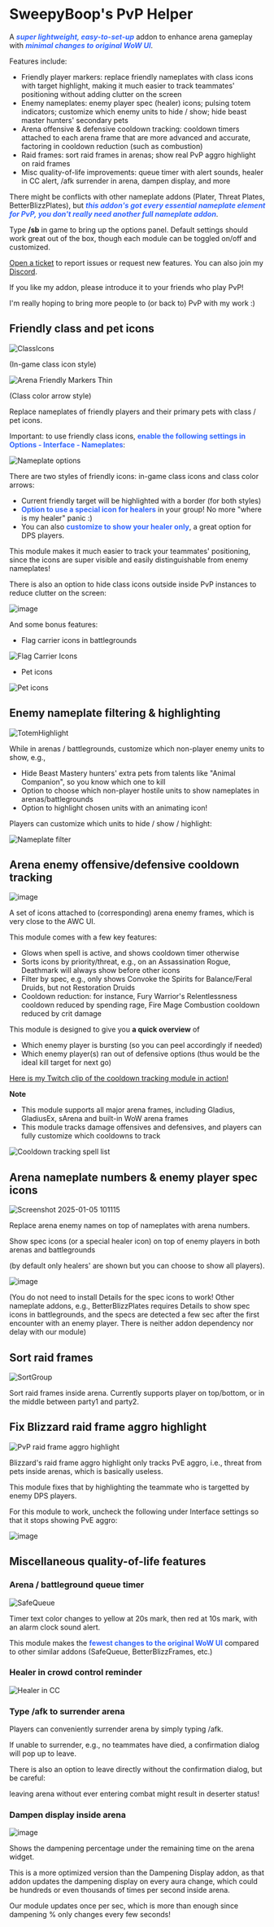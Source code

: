 # SweepyBoop's PvP Helper
A <span style="color:#36f; font-style:italic"><strong>super lightweight, easy-to-set-up</strong></span> addon to enhance arena gameplay with <span style="color:#36f; font-style:italic"><strong>minimal changes to original WoW UI</strong></span>.

Features include:
- Friendly player markers: replace friendly nameplates with class icons with target highlight, making it much easier to track teammates' positioning without adding clutter on the screen
- Enemy nameplates: enemy player spec (healer) icons; pulsing totem indicators; customize which enemy units to hide / show; hide beast master hunters' secondary pets
- Arena offensive & defensive cooldown tracking: cooldown timers attached to each arena frame that are more advanced and accurate, factoring in cooldown reduction (such as combustion)
- Raid frames: sort raid frames in arenas; show real PvP aggro highlight on raid frames
- Misc quality-of-life improvements: queue timer with alert sounds, healer in CC alert, /afk surrender in arena, dampen display, and more

There might be conflicts with other nameplate addons (Plater, Threat Plates, BetterBlizzPlates), but <span style="color:#36f; font-style:italic"><strong>this addon's got every essential nameplate element for PvP, you don't really need another full nameplate addon</strong></span>.

Type **/sb** in game to bring up the options panel. Default settings should work great out of the box, though each module can be toggled on/off and customized.

[Open a ticket](https://github.com/SweepyBoop/Sweepy-Boop/issues/new) to report issues or request new features. You can also join my [Discord](https://discord.gg/SMRxeZzVwc).

If you like my addon, please introduce it to your friends who play PvP!

I'm really hoping to bring more people to (or back to) PvP with my work :)

## Friendly class and pet icons
![ClassIcons](https://github.com/user-attachments/assets/2fcdfdd5-f853-4288-b33b-62beba4ca0d4)

(In-game class icon style)

![Arena Friendly Markers Thin](https://github.com/user-attachments/assets/fd2170d8-7377-4f52-9c74-77efbf7df1a2)

(Class color arrow style)

Replace nameplates of friendly players and their primary pets with class / pet icons.

Important: to use friendly class icons, <span style="color:#36f"><strong>enable the following settings in Options - Interface - Nameplates</strong></span>:

![Nameplate options](https://github.com/user-attachments/assets/2f5f7a9b-43d3-432a-8f11-5f2acbf8cc7b)


There are two styles of friendly icons: in-game class icons and class color arrows:

- Current friendly target will be highlighted with a border (for both styles)
- <span style="color:#36f"><strong>Option to use a special icon for healers</strong></span> in your group! No more "where is my healer" panic :)
- You can also <span style="color:#36f"><strong>customize to show your healer only</strong></span>, a great option for DPS players.

This module makes it much easier to track your teammates' positioning, since the icons are super visible and easily distinguishable from enemy nameplates!

There is also an option to hide class icons outside inside PvP instances to reduce clutter on the screen:

![image](https://github.com/user-attachments/assets/32819e4f-d69b-4e68-910f-c5ea04d2d6a2)


And some bonus features:
- Flag carrier icons in battlegrounds

![Flag Carrier Icons](https://github.com/user-attachments/assets/ba8d4723-57b0-42e6-adfa-2af4bf18e3da)

- Pet icons

![Pet icons](https://github.com/user-attachments/assets/6e937613-bf68-4024-937a-28661b0ebd1c)

## Enemy nameplate filtering & highlighting
![TotemHighlight](https://github.com/user-attachments/assets/3ca7871f-0566-44f0-b141-4560213c30f0)

While in arenas / battlegrounds, customize which non-player enemy units to show, e.g.,
- Hide Beast Mastery hunters' extra pets from talents like "Animal Companion", so you know which one to kill
- Option to choose which non-player hostile units to show nameplates in arenas/battlegrounds
- Option to highlight chosen units with an animating icon!


Players can customize which units to hide / show / highlight:

![Nameplate filter](https://github.com/user-attachments/assets/d19f8f3f-ac53-476a-afb9-acb10b1246b2)

## Arena enemy offensive/defensive cooldown tracking
![image](https://github.com/user-attachments/assets/7e7a7368-84c6-4eb7-ac46-c69eb0f73ce0)

A set of icons attached to (corresponding) arena enemy frames, which is very close to the AWC UI.

This module comes with a few key features:
- Glows when spell is active, and shows cooldown timer otherwise
- Sorts icons by priority/threat, e.g., on an Assassination Rogue, Deathmark will always show before other icons
- Filter by spec, e.g., only shows Convoke the Spirits for Balance/Feral Druids, but not Restoration Druids
- Cooldown reduction: for instance, Fury Warrior's Relentlessness cooldown reduced by spending rage, Fire Mage Combustion cooldown reduced by crit damage

This module is designed to give you **a quick overview** of
- Which enemy player is bursting (so you can peel accordingly if needed)
- Which enemy player(s) ran out of defensive options (thus would be the ideal kill target for next go)

[Here is my Twitch clip of the cooldown tracking module in action!](https://github.com/user-attachments/assets/c4438f23-2e91-415d-9da5-f2860b727131)

**Note**
- This module supports all major arena frames, including Gladius, GladiusEx, sArena and built-in WoW arena frames
- This module tracks damage offensives and defensives, and players can fully customize which cooldowns to track

![Cooldown tracking spell list](https://github.com/user-attachments/assets/b379bf63-861f-4c85-adba-92654df9a193)

## Arena nameplate numbers & enemy player spec icons
![Screenshot 2025-01-05 101115](https://github.com/user-attachments/assets/fd7731af-13ed-48c6-a1c3-bbef63a70847)

Replace arena enemy names on top of nameplates with arena numbers.

Show spec icons (or a special healer icon) on top of enemy players in both arenas and battlegrounds

(by default only healers' are shown but you can choose to show all players).

![image](https://github.com/user-attachments/assets/bf5b9d81-68f6-4928-a2eb-3dfa976a7a55)

(You do not need to install Details for the spec icons to work!  Other nameplate addons, e.g., BetterBlizzPlates requires Details to show spec icons in battlegrounds, and the specs are detected a few sec after the first encounter with an enemy player. There is neither addon dependency nor delay with our module)


## Sort raid frames
![SortGroup](https://github.com/user-attachments/assets/caefcbd3-ad7b-432f-86e9-dc5f5c6caefd)

Sort raid frames inside arena. Currently supports player on top/bottom, or in the middle between party1 and party2.

## Fix Blizzard raid frame aggro highlight
![PvP raid frame aggro highlight](https://github.com/user-attachments/assets/5fc7913f-3a96-4d2d-9939-55e6ef264ad3)

Blizzard's raid frame aggro highlight only tracks PvE aggro, i.e., threat from pets inside arenas, which is basically useless.

This module fixes that by highlighting the teammate who is targetted by enemy DPS players.

For this module to work, uncheck the following under Interface settings so that it stops showing PvE aggro:

![image](https://github.com/user-attachments/assets/39e0088e-7280-4775-a5eb-1c824987ebaa)

## Miscellaneous quality-of-life features 
### Arena / battleground queue timer
![SafeQueue](https://github.com/user-attachments/assets/35f6ad2e-63e4-4f46-8cbf-343499b8d8c7)

Timer text color changes to yellow at 20s mark, then red at 10s mark, with an alarm clock sound alert.

This module makes the <span style="color:#36f"><strong>fewest changes to the original WoW UI</strong></span> compared to other similar addons (SafeQueue, BetterBlizzFrames, etc.)

### Healer in crowd control reminder
![Healer in CC](https://github.com/user-attachments/assets/28c5f724-c0fe-46ab-b575-8fbb21790ef0)


### Type /afk to surrender arena
Players can conveniently surrender arena by simply typing /afk.

If unable to surrender, e.g., no teammates have died, a confirmation dialog will pop up to leave.

There is also an option to leave directly without the confirmation dialog, but be careful:

leaving arena without ever entering combat might result in deserter status!

### Dampen display inside arena
![image](https://github.com/user-attachments/assets/329aa2b9-2a5e-4239-b40a-f68d90f8971b)

Shows the dampening percentage under the remaining time on the arena widget.

This is a more optimized version than the Dampening Display addon, as that addon updates the dampening display on every aura change, which could be hundreds or even thousands of times per second inside arena.

Our module updates once per sec, which is more than enough since dampening % only changes every few seconds!
